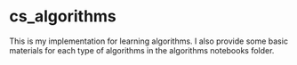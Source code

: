 # cs_algorithms
This is my implementation for learning algorithms. I also provide some basic materials for each type of algorithms in the algorithms notebooks folder.
